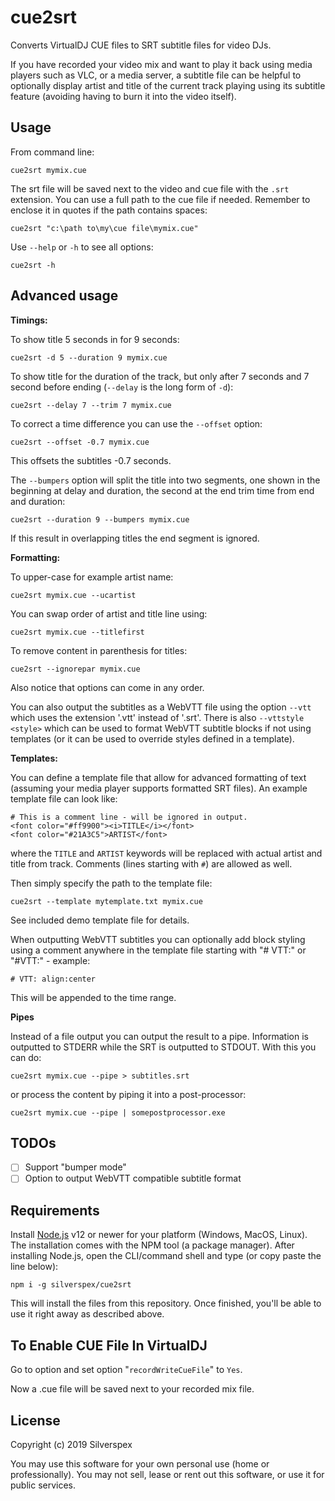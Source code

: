 cue2srt
=======

Converts VirtualDJ CUE files to SRT subtitle files for video DJs.

If you have recorded your video mix and want to play it back using media players
such as VLC, or a media server, a subtitle file can be helpful to optionally display
artist and title of the current track playing using its subtitle feature (avoiding
having to burn it into the video itself).

Usage
-----

From command line:

    cue2srt mymix.cue

The srt file will be saved next to the video and cue file with the `.srt`
extension. You can use a full path to the cue file if needed. Remember to enclose
it in quotes if the path contains spaces:

    cue2srt "c:\path to\my\cue file\mymix.cue"

Use `--help` or `-h` to see all options:

    cue2srt -h

Advanced usage
--------------

**Timings:**

To show title 5 seconds in for 9 seconds:

    cue2srt -d 5 --duration 9 mymix.cue

To show title for the duration of the track, but only after 7 seconds and 7 second before
ending (`--delay` is the long form of `-d`):

    cue2srt --delay 7 --trim 7 mymix.cue

To correct a time difference you can use the `--offset` option:

    cue2srt --offset -0.7 mymix.cue

This offsets the subtitles -0.7 seconds.

The `--bumpers` option will split the title into two segments, one shown in the beginning
at delay and duration, the second at the end trim time from end and duration:

    cue2srt --duration 9 --bumpers mymix.cue

If this result in overlapping titles the end segment is ignored.

**Formatting:**

To upper-case for example artist name:

    cue2srt mymix.cue --ucartist

You can swap order of artist and title line using:

    cue2srt mymix.cue --titlefirst

To remove content in parenthesis for titles:

    cue2srt --ignorepar mymix.cue
    
Also notice that options can come in any order.

You can also output the subtitles as a WebVTT file using the option `--vtt`
which uses the extension '.vtt' instead of '.srt'. There is also `--vttstyle <style>`
which can be used to format WebVTT subtitle blocks if not using templates (or it can
be used to override styles defined in a template).

**Templates:**

You can define a template file that allow for advanced formatting of text (assuming
your media player supports formatted SRT files). An example template file can look like:

    # This is a comment line - will be ignored in output.
    <font color="#ff9900"><i>TITLE</i></font>
    <font color="#21A3C5">ARTIST</font>

where the `TITLE` and `ARTIST` keywords will be replaced with actual artist and title from
track. Comments (lines starting with `#`) are allowed as well. 

Then simply specify the path to the template file:

    cue2srt --template mytemplate.txt mymix.cue

See included demo template file for details.

When outputting WebVTT subtitles you can optionally add block styling using a comment
anywhere in the template file starting with "# VTT:" or "#VTT:" - example:

    # VTT: align:center

This will be appended to the time range.

**Pipes**

Instead of a file output you can output the result to a pipe. Information is outputted
to STDERR while the SRT is outputted to STDOUT. With this you can do:

    cue2srt mymix.cue --pipe > subtitles.srt

or process the content by piping it into a post-processor:

    cue2srt mymix.cue --pipe | somepostprocessor.exe

TODOs
-----

- [ ] Support "bumper mode"
- [ ] Option to output WebVTT compatible subtitle format 

Requirements
------------

Install [Node.js](https://nodejs.org/en/) v12 or newer for your platform (Windows,
MacOS, Linux). The installation comes with the NPM tool (a package manager).
After installing Node.js, open the CLI/command shell and type (or copy paste the
line below):

    npm i -g silverspex/cue2srt

This will install the files from this repository. Once finished, you'll be able
to use it right away as described above.

To Enable CUE File In VirtualDJ
-------------------------------

Go to option and set option "`recordWriteCueFile`" to `Yes`.

Now a .cue file will be saved next to your recorded mix file.

License
-------

Copyright (c) 2019 Silverspex

You may use this software for your own personal use (home or professionally).
You may not sell, lease or rent out this software, or use it for public services.
